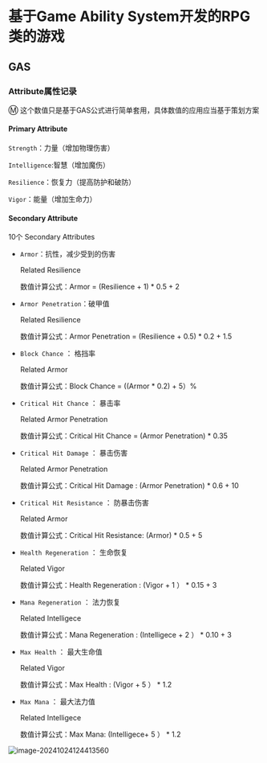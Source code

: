 # 基于Game Ability System开发的RPG类的游戏

## GAS

### Attribute属性记录

:m: 这个数值只是基于GAS公式进行简单套用，具体数值的应用应当基于策划方案

#### Primary Attribute

`Strength`：力量（增加物理伤害）

`Intelligence`:智慧（增加魔伤）

`Resilience`：恢复力（提高防护和破防）

`Vigor`：能量（增加生命力）

#### Secondary Attribute

10个 Secondary Attributes

- `Armor`：抗性，减少受到的伤害

  Related Resilience

  数值计算公式：Armor = (Resilience + 1) * 0.5 + 2

- `Armor Penetration`：破甲值

  Related Resilience 

  数值计算公式：Armor Penetration = (Resilience + 0.5) * 0.2 + 1.5

- `Block Chance` ： 格挡率

  Related Armor

  数值计算公式：Block Chance =  ((Armor * 0.2) + 5）%

- `Critical Hit Chance` ： 暴击率

  Related Armor Penetration

  数值计算公式：Critical Hit Chance = (Armor Penetration) * 0.35

- `Critical Hit Damage` ： 暴击伤害

  Related Armor Penetration

  数值计算公式：Critical Hit Damage : (Armor Penetration) * 0.6 + 10

- `Critical Hit Resistance` ： 防暴击伤害

  Related Armor

  数值计算公式：Critical Hit Resistance: (Armor) * 0.5 + 5

- `Health Regeneration` ： 生命恢复

  Related Vigor

  数值计算公式：Health Regeneration : (Vigor + 1 ） * 0.15 + 3

- `Mana Regeneration` ： 法力恢复

  Related Intelligece

  数值计算公式：Mana Regeneration : (Intelligece + 2 ） * 0.10 + 3

- `Max Health` ： 最大生命值

  Related Vigor

  数值计算公式：Max Health : (Vigor + 5 ） * 1.2

- `Max Mana` ： 最大法力值

  Related Intelligece

  数值计算公式：Max Mana: (Intelligece+ 5 ） * 1.2

![image-20241024124413560](https://jiyidatabase.oss-cn-shanghai.aliyuncs.com/typora/202410241244153.png)
